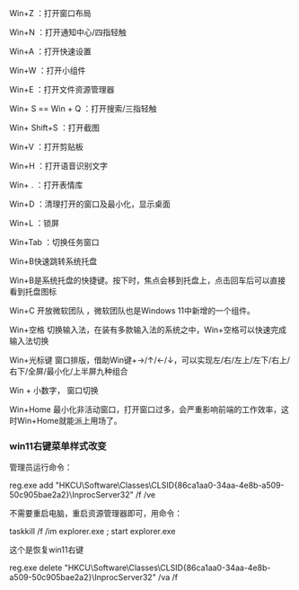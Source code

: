 Win+Z ：打开窗口布局

Win+N ：打开通知中心/四指轻触

Win+A ：打开快速设置

Win+W ：打开小组件

Win+E ：打开文件资源管理器

Win+ S  == Win + Q ：打开搜索/三指轻触

Win+ Shift+S ：打开截图

Win+V ：打开剪贴板

Win+H ：打开语音识别文字

Win+ . ：打开表情库

Win+D ：清理打开的窗口及最小化，显示桌面

Win+L ：锁屏

Win+Tab ：切换任务窗口

Win+B快速跳转系统托盘

Win+B是系统托盘的快捷键。按下时，焦点会移到托盘上，点击回车后可以直接看到托盘图标

Win+C 开放微软团队 ，微软团队也是Windows 11中新增的一个组件。

Win+空格 切换输入法，在装有多款输入法的系统之中，Win+空格可以快速完成输入法切换

Win+光标键 窗口排版，借助Win键+→/↑/←/↓，可以实现左/右/左上/左下/右上/右下/全屏/最小化/上半屏九种组合

Win + 小数字， 窗口切换

Win+Home 最小化非活动窗口，打开窗口过多，会严重影响前端的工作效率，这时Win+Home就能派上用场了。



### win11右键菜单样式改变

管理员运行命令：

reg.exe add "HKCU\Software\Classes\CLSID\{86ca1aa0-34aa-4e8b-a509-50c905bae2a2}\InprocServer32" /f /ve 

不需要重启电脑，重启资源管理器即可，用命令：

taskkill /f /im explorer.exe ; start explorer.exe

这个是恢复win11右键

reg.exe delete "HKCU\Software\Classes\CLSID\{86ca1aa0-34aa-4e8b-a509-50c905bae2a2}\InprocServer32" /va /f














